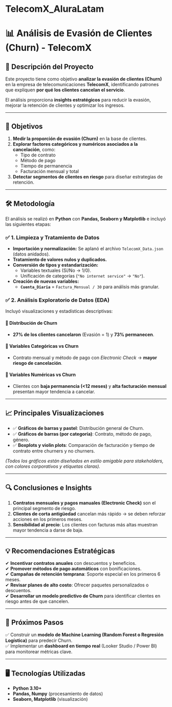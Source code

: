 # TelecomX_AluraLatam

# 📊 Análisis de Evasión de Clientes (Churn) - TelecomX

## 📝 **Descripción del Proyecto**
Este proyecto tiene como objetivo **analizar la evasión de clientes (Churn)** en la empresa de telecomunicaciones **TelecomX**, identificando patrones que expliquen **por qué los clientes cancelan el servicio**.  

El análisis proporciona **insights estratégicos** para reducir la evasión, mejorar la retención de clientes y optimizar los ingresos.

---

## 🎯 **Objetivos**
1. **Medir la proporción de evasión (Churn)** en la base de clientes.  
2. **Explorar factores categóricos y numéricos asociados a la cancelación**, como:
   - Tipo de contrato
   - Método de pago
   - Tiempo de permanencia
   - Facturación mensual y total
3. **Detectar segmentos de clientes en riesgo** para diseñar estrategias de retención.

---

## 🛠 **Metodología**
El análisis se realizó en **Python** con **Pandas, Seaborn y Matplotlib** e incluyó las siguientes etapas:

### ✅ 1. **Limpieza y Tratamiento de Datos**
- **Importación y normalización:** Se aplanó el archivo `TelecomX_Data.json` (datos anidados).  
- **Tratamiento de valores nulos y duplicados.**  
- **Conversión de tipos y estandarización:**  
  - Variables textuales (Sí/No → 1/0).  
  - Unificación de categorías (`"No internet service"` → `"No"`).  
- **Creación de nuevas variables:**  
  - **`Cuenta_Diaria`** = `Factura_Mensual / 30` para análisis más granular.

### ✅ 2. **Análisis Exploratorio de Datos (EDA)**
Incluyó visualizaciones y estadísticas descriptivas:

#### 🔹 **Distribución de Churn**
- **27% de los clientes cancelaron** (Evasión = 1) y **73% permanecen**.

#### 🔹 **Variables Categóricas vs Churn**
- Contrato mensual y método de pago con *Electronic Check* → **mayor riesgo de cancelación**.

#### 🔹 **Variables Numéricas vs Churn**
- Clientes con **baja permanencia (<12 meses)** y **alta facturación mensual** presentan mayor tendencia a cancelar.

---

## 📈 **Principales Visualizaciones**
- ✅ **Gráficos de barras y pastel**: Distribución general de Churn.  
- ✅ **Gráficos de barras (por categoría)**: Contrato, método de pago, género.  
- ✅ **Boxplots y violin plots**: Comparación de facturación y tiempo de contrato entre churners y no churners.

*(Todos los gráficos están diseñados en estilo amigable para stakeholders, con colores corporativos y etiquetas claras).*

---

## 🔍 **Conclusiones e Insights**
1. **Contratos mensuales y pagos manuales (Electronic Check)** son el principal segmento de riesgo.  
2. **Clientes de corta antigüedad** cancelan más rápido → se deben reforzar acciones en los primeros meses.  
3. **Sensibilidad al precio**: Los clientes con facturas más altas muestran mayor tendencia a darse de baja.

---

## 💡 **Recomendaciones Estratégicas**
✔ **Incentivar contratos anuales** con descuentos y beneficios.  
✔ **Promover métodos de pago automáticos** con bonificaciones.  
✔ **Campañas de retención temprana**: Soporte especial en los primeros 6 meses.  
✔ **Revisar planes de alto costo**: Ofrecer paquetes personalizados o descuentos.  
✔ **Desarrollar un modelo predictivo de Churn** para identificar clientes en riesgo antes de que cancelen.

---

## 🚀 **Próximos Pasos**
✅ Construir un **modelo de Machine Learning (Random Forest o Regresión Logística)** para predecir Churn.  
✅ Implementar un **dashboard en tiempo real** (Looker Studio / Power BI) para monitorear métricas clave.

---

## 🖥 **Tecnologías Utilizadas**
- **Python 3.10+**
- **Pandas, Numpy** (procesamiento de datos)
- **Seaborn, Matplotlib** (visualización)

